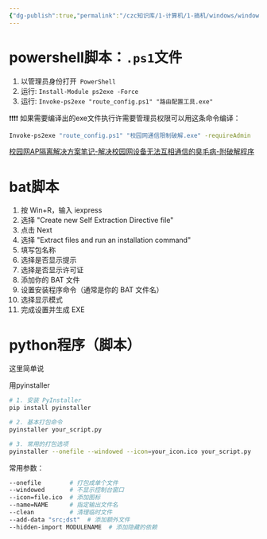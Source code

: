 ```yaml
---
{"dg-publish":true,"permalink":"/czc知识库/1-计算机/1-搞机/windows/windows 将ps、bat、py等脚本、代码编译成exe文件/","dgPassFrontmatter":true,"created":"2024-11-17T00:01:50.836+08:00","updated":"2024-12-08T12:34:12.957+08:00"}
---
```



# powershell脚本：`.ps1`文件
1. 以管理员身份打开` PowerShell`
2. 运行: `Install-Module ps2exe -Force`
3. 运行: `Invoke-ps2exe "route_config.ps1" "路由配置工具.exe"`


❗❗❗❗
如果需要编译出的exe文件执行许需要管理员权限可以用这条命令编译：

```bash
Invoke-ps2exe "route_config.ps1" "校园网通信限制破解.exe" -requireAdmin
```


[校园网AP隔离解决方案笔记-解决校园网设备无法互相通信的臭毛病-附破解程序](校园网AP隔离解决方案笔记-解决校园网设备无法互相通信的臭毛病-附破解程序.md)

# bat脚本

1. 按 Win+R，输入 iexpress
2. 选择 "Create new Self Extraction Directive file"
3. 点击 Next
4. 选择 "Extract files and run an installation command"
5. 填写包名称
6. 选择是否显示提示
7. 选择是否显示许可证
8. 添加你的 BAT 文件
9. 设置安装程序命令（通常是你的 BAT 文件名）
10. 选择显示模式
11. 完成设置并生成 EXE

# python程序（脚本）
这里简单说

用pyinstaller

```bash
# 1. 安装 PyInstaller
pip install pyinstaller

# 2. 基本打包命令
pyinstaller your_script.py

# 3. 常用的打包选项
pyinstaller --onefile --windowed --icon=your_icon.ico your_script.py
```

常用参数：

```bash
--onefile        # 打包成单个文件
--windowed       # 不显示控制台窗口
--icon=file.ico  # 添加图标
--name=NAME      # 指定输出文件名
--clean          # 清理临时文件
--add-data "src;dst"  # 添加额外文件
--hidden-import MODULENAME  # 添加隐藏的依赖
```